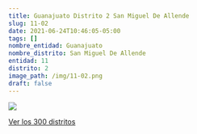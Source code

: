 ```yaml
---
title: Guanajuato Distrito 2 San Miguel De Allende
slug: 11-02
date: 2021-06-24T10:46:05-05:00
tags: []
nombre_entidad: Guanajuato
nombre_distrito: San Miguel De Allende
entidad: 11
distrito: 2
image_path: /img/11-02.png
draft: false
---
```


![](/img/11-02.png)

[Ver los 300 distritos](/docs/elecciones-2021)
